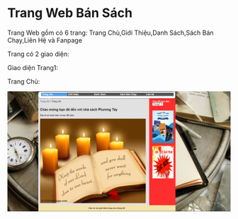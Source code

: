 <h1>Trang Web Bán Sách </h1>
<p>Trang Web gồm có 6 trang: Trang Chủ,Giới Thiệu,Danh Sách,Sách Bán Chạy,Liên Hệ và Fanpage</p>
<p>Trang có 2 giao diện:</p>
<p>Giao diện Trang1:</p>
<p>Trang Chủ: </p>

![Image](Capture.PNG)
